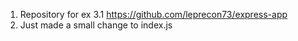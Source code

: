 1. Repository for ex 3.1 https://github.com/leprecon73/express-app
2. Just made a small change to index.js

